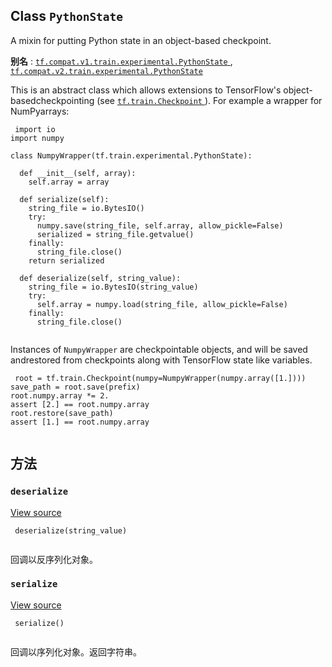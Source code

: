 

## Class  `PythonState` 
A mixin for putting Python state in an object-based checkpoint.

**别名** : [ `tf.compat.v1.train.experimental.PythonState` ](/api_docs/python/tf/train/experimental/PythonState), [ `tf.compat.v2.train.experimental.PythonState` ](/api_docs/python/tf/train/experimental/PythonState)

This is an abstract class which allows extensions to TensorFlow's object-basedcheckpointing (see [ `tf.train.Checkpoint` ](https://tensorflow.google.cn/api_docs/python/tf/train/Checkpoint)). For example a wrapper for NumPyarrays:

```
 import io
import numpy

class NumpyWrapper(tf.train.experimental.PythonState):

  def __init__(self, array):
    self.array = array

  def serialize(self):
    string_file = io.BytesIO()
    try:
      numpy.save(string_file, self.array, allow_pickle=False)
      serialized = string_file.getvalue()
    finally:
      string_file.close()
    return serialized

  def deserialize(self, string_value):
    string_file = io.BytesIO(string_value)
    try:
      self.array = numpy.load(string_file, allow_pickle=False)
    finally:
      string_file.close()
 
```

Instances of  `NumpyWrapper`  are checkpointable objects, and will be saved andrestored from checkpoints along with TensorFlow state like variables.

```
 root = tf.train.Checkpoint(numpy=NumpyWrapper(numpy.array([1.])))
save_path = root.save(prefix)
root.numpy.array *= 2.
assert [2.] == root.numpy.array
root.restore(save_path)
assert [1.] == root.numpy.array
 
```

## 方法


###  `deserialize` 
[View source](https://github.com/tensorflow/tensorflow/blob/r2.0/tensorflow/python/training/tracking/python_state.py#L81-L83)

```
 deserialize(string_value)
 
```

回调以反序列化对象。

###  `serialize` 
[View source](https://github.com/tensorflow/tensorflow/blob/r2.0/tensorflow/python/training/tracking/python_state.py#L77-L79)

```
 serialize()
 
```

回调以序列化对象。返回字符串。

